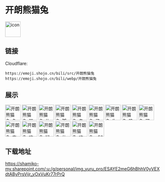 # 开朗熊猫兔
<img src="https://emoji.shojo.cn/bili/src/开朗熊猫兔/icon.png" width="50" height="50" alt="icon">

## 链接
Cloudflare:
```
https://emoji.shojo.cn/bili/src/开朗熊猫兔
https://emoji.shojo.cn/bili/webp/开朗熊猫兔
```
## 展示
<img src="https://emoji.shojo.cn/bili/src/开朗熊猫兔/开朗熊猫兔-兔兔拳.png" width="50" height="50" alt="开朗熊猫兔-兔兔拳">
<img src="https://emoji.shojo.cn/bili/src/开朗熊猫兔/开朗熊猫兔-哭哭.png" width="50" height="50" alt="开朗熊猫兔-哭哭">
<img src="https://emoji.shojo.cn/bili/src/开朗熊猫兔/开朗熊猫兔-休息.png" width="50" height="50" alt="开朗熊猫兔-休息">
<img src="https://emoji.shojo.cn/bili/src/开朗熊猫兔/开朗熊猫兔-脚滑.png" width="50" height="50" alt="开朗熊猫兔-脚滑">
<img src="https://emoji.shojo.cn/bili/src/开朗熊猫兔/开朗熊猫兔-自律.png" width="50" height="50" alt="开朗熊猫兔-自律">
<img src="https://emoji.shojo.cn/bili/src/开朗熊猫兔/开朗熊猫兔-了解.png" width="50" height="50" alt="开朗熊猫兔-了解">
<img src="https://emoji.shojo.cn/bili/src/开朗熊猫兔/开朗熊猫兔-生日快乐.png" width="50" height="50" alt="开朗熊猫兔-生日快乐">
<img src="https://emoji.shojo.cn/bili/src/开朗熊猫兔/开朗熊猫兔-晚安.png" width="50" height="50" alt="开朗熊猫兔-晚安">
<img src="https://emoji.shojo.cn/bili/src/开朗熊猫兔/开朗熊猫兔-可爱捏.png" width="50" height="50" alt="开朗熊猫兔-可爱捏">
<img src="https://emoji.shojo.cn/bili/src/开朗熊猫兔/开朗熊猫兔-害羞.png" width="50" height="50" alt="开朗熊猫兔-害羞">
<img src="https://emoji.shojo.cn/bili/src/开朗熊猫兔/开朗熊猫兔-欢乐.png" width="50" height="50" alt="开朗熊猫兔-欢乐">
<img src="https://emoji.shojo.cn/bili/src/开朗熊猫兔/开朗熊猫兔-疑惑.png" width="50" height="50" alt="开朗熊猫兔-疑惑">
<img src="https://emoji.shojo.cn/bili/src/开朗熊猫兔/开朗熊猫兔-仙女来了.png" width="50" height="50" alt="开朗熊猫兔-仙女来了">
<img src="https://emoji.shojo.cn/bili/src/开朗熊猫兔/开朗熊猫兔-吃惊.png" width="50" height="50" alt="开朗熊猫兔-吃惊">
<img src="https://emoji.shojo.cn/bili/src/开朗熊猫兔/开朗熊猫兔-v50.png" width="50" height="50" alt="开朗熊猫兔-v50">

## 下载地址

https://shamiko-my.sharepoint.com/:u:/g/personal/img_yuru_pro/ESAYE2meG6hBhhV0yVEXdtAByPrsVijr_vOxVuKr77rPrQ